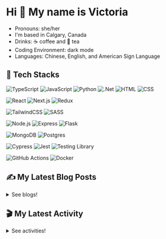 <!-- <div align="center">

  ![banner](./banner/banner.png)

</div> -->

# Hi 👋 My name is Victoria

- Pronouns: she/her
- I'm based in Calgary, Canada
- Drinks: ☕ coffee and 🍵 tea
- Coding Environment: dark mode
- Languages: Chinese, English, and American Sign Language

## 💼 Tech Stacks

 ![TypeScript](https://img.shields.io/badge/TypeScript-3178C6.svg?style=for-the-badge&logo=TypeScript&logoColor=white) ![JavaScript](https://img.shields.io/badge/JavaScript-F7DF1E.svg?style=for-the-badge&logo=JavaScript&logoColor=black) ![Python](https://img.shields.io/badge/Python-3776AB.svg?style=for-the-badge&logo=Python&logoColor=white) ![.Net](https://img.shields.io/badge/.NET-512BD4.svg?style=for-the-badge&logo=dotnet&logoColor=white) ![HTML](https://img.shields.io/badge/HTML5-E34F26?style=for-the-badge&logo=html5&logoColor=white) ![CSS](https://img.shields.io/badge/-css3-1572B6?&style=for-the-badge&logo=css3&logoColor=white) 

![React](https://img.shields.io/badge/React-61DAFB.svg?style=for-the-badge&logo=React&logoColor=black) ![Next.js](https://img.shields.io/badge/Next.js-000000.svg?style=for-the-badge&logo=nextdotjs&logoColor=white) ![Redux](https://img.shields.io/badge/Redux-764ABC.svg?style=for-the-badge&logo=Redux&logoColor=white) 

![TailwindCSS](https://img.shields.io/badge/Tailwind%20CSS-06B6D4.svg?style=for-the-badge&logo=Tailwind-CSS&logoColor=white) ![SASS](https://img.shields.io/badge/Sass-CC6699.svg?style=for-the-badge&logo=Sass&logoColor=white) 

![Node.js](https://img.shields.io/badge/Node.js-339933?style=for-the-badge&logo=nodedotjs&logoColor=white) ![Express](https://img.shields.io/badge/Express.js-000000?style=for-the-badge&logo=express&logoColor=white) ![Flask](https://img.shields.io/badge/Flask-000000.svg?style=for-the-badge&logo=Flask&logoColor=white)

![MongoDB](https://img.shields.io/badge/MongoDB-4EA94B?style=for-the-badge&logo=mongodb&logoColor=white) ![Postgres](https://img.shields.io/badge/PostgreSQL-4169E1.svg?style=for-the-badge&logo=PostgreSQL&logoColor=white)

![Cypress](https://img.shields.io/badge/Cypress-17202C.svg?style=for-the-badge&logo=Cypress&logoColor=white) ![Jest](https://img.shields.io/badge/Jest-C21325?style=for-the-badge&logo=jest&logoColor=white) ![Testing Library](https://img.shields.io/badge/Testing%20Library-E33332.svg?style=for-the-badge&logo=Testing-Library&logoColor=white)  

![GitHub Actions](https://img.shields.io/badge/GitHub%20Actions-2088FF.svg?style=for-the-badge&logo=GitHub-Actions&logoColor=white) ![Docker](https://img.shields.io/badge/Docker-2496ED.svg?style=for-the-badge&logo=Docker&logoColor=white)  
  


## ✍️ My Latest Blog Posts

<details close>
<summary>See blogs!</summary>
  
<!-- BLOG-POST-LIST:START -->
 - 💯 [Learning SQL: HAVING](https://victoriacheng15.vercel.app/blog/learning-sql-having)
 - 🌮 [February Reflection 2025](https://victoriacheng15.vercel.app/blog/february-reflection-2025)
 - 💫 [Learning SQL: GROUP BY](https://victoriacheng15.vercel.app/blog/learning-sql-group-by)
 - 💫 [Learning SQL: CROSS JOIN](https://victoriacheng15.vercel.app/blog/learning-sql-cross-join)
 - 🌮 [Learning SQL: FULL OUTER JOIN](https://victoriacheng15.vercel.app/blog/learning-sql-full-outer-join)<!-- BLOG-POST-LIST:END -->

</details>

## 🎬 My Latest Activity

<details close>
<summary>See activities!</summary>

<!--RECENT_ACTIVITY:start-->
1. ⬆️ Pushed 1 commit(s) to [victoriacheng15/rest-countries-rn](https://github.com/victoriacheng15/rest-countries-rn)
2. 🎉 Merged PR [#18](https://github.com/victoriacheng15/rest-countries-rn/pull/18) in [victoriacheng15/rest-countries-rn](https://github.com/victoriacheng15/rest-countries-rn)
3. 💪 Opened PR [#18](https://github.com/victoriacheng15/rest-countries-rn/pull/18) in [victoriacheng15/rest-countries-rn](https://github.com/victoriacheng15/rest-countries-rn)
4. ❗️ Opened issue [#17](https://github.com/victoriacheng15/rest-countries-rn/issues/17) in [victoriacheng15/rest-countries-rn](https://github.com/victoriacheng15/rest-countries-rn)
5. ⬆️ Pushed 1 commit(s) to [victoriacheng15/rest-countries-rn](https://github.com/victoriacheng15/rest-countries-rn)
<!--RECENT_ACTIVITY:end-->

</details>
